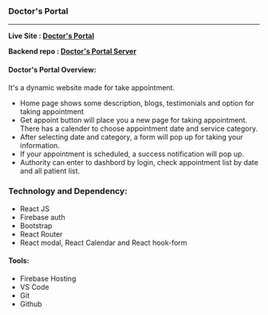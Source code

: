 ### Doctor's Portal
---
**Live Site : [Doctor's Portal](https://doctor-s-portal-snk.web.app)**

**Backend repo : [Doctor's Portal Server](https://github.com/shounaksarker/doctors-portal-server)**


#### Doctor's Portal Overview:
It's a dynamic website made for take appointment.
* Home page shows some description, blogs, testimonials and option for taking appointment 
* Get appoint button will place you a new page for taking appointment. There has a calender to choose appointment date and service category.
* After selecting date and category, a form will pop up for taking your information.
* If your appointment is scheduled, a success notification will pop up.
* Authority can enter to dashbord by login, check appointment list by date and all patient list.


### Technology and Dependency:
* React JS
* Firebase auth
* Bootstrap
* React Router
* React modal, React Calendar and React hook-form

#### Tools:
* Firebase Hosting
* VS Code
* Git
* Github
